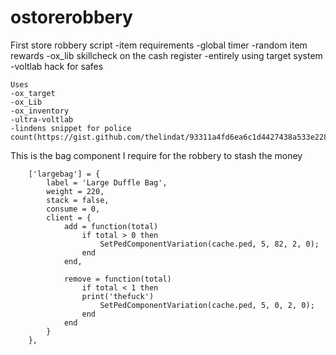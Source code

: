 # ostorerobbery
First store robbery script
-item requirements
-global timer
-random item rewards
-ox_lib skillcheck on the cash register
-entirely using target system
-voltlab hack for safes
```
Uses
-ox_target
-ox_Lib
-ox_inventory
-ultra-voltlab
-lindens snippet for police count(https://gist.github.com/thelindat/93311a4fd6ea6c1d4427438a533e228c)
```
This is the bag component I require for the robbery to stash the money

```
	['largebag'] = {
		label = 'Large Duffle Bag',
		weight = 220,
		stack = false,
		consume = 0,
		client = {
			add = function(total)
				if total > 0 then
					SetPedComponentVariation(cache.ped, 5, 82, 2, 0);
				end
			end,
	
			remove = function(total)
				if total < 1 then
				print('thefuck')
					SetPedComponentVariation(cache.ped, 5, 0, 2, 0);
				end
			end
		}
	},
  ```
